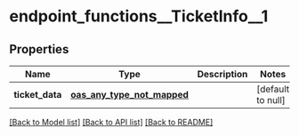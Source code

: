 # endpoint_functions__TicketInfo__1
## Properties

| Name | Type | Description | Notes |
|------------ | ------------- | ------------- | -------------|
| **ticket\_data** | [**oas_any_type_not_mapped**](.md) |  | [default to null] |

[[Back to Model list]](../README.md#documentation-for-models) [[Back to API list]](../README.md#documentation-for-api-endpoints) [[Back to README]](../README.md)

